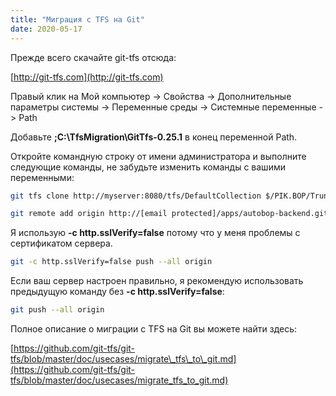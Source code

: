 ```yaml
---
title: "Миграция с TFS на Git"
date: 2020-05-17
---
```


Прежде всего скачайте git-tfs отсюда:

[http://git-tfs.com](http://git-tfs.com)

Правый клик на Мой компьютер -> Свойства -> Дополнительные параметры системы -> Переменные среды -> Системные переменные -> Path

Добавьте **;C:\\TfsMigration\\GitTfs-0.25.1** в конец переменной Path.

Откройте командную строку от имени администратора и выполните следующие команды, не забудьте изменить команды с вашими переменными:

```bash
git tfs clone http://myserver:8080/tfs/DefaultCollection $/PIK.BOP/Trunk . --branches=all
```

```bash
git remote add origin http://[email protected]/apps/autobop-backend.git
```

Я использую **\-c http.sslVerify=false** потому что у меня проблемы с сертификатом сервера.

```bash
git -c http.sslVerify=false push --all origin
```

Если ваш сервер настроен правильно, я рекомендую использовать предыдущую команду без **\-c http.sslVerify=false**:

```bash
git push --all origin
```

Полное описание о миграции с TFS на Git вы можете найти здесь:

[https://github.com/git-tfs/git-tfs/blob/master/doc/usecases/migrate\_tfs\_to\_git.md](https://github.com/git-tfs/git-tfs/blob/master/doc/usecases/migrate_tfs_to_git.md)
